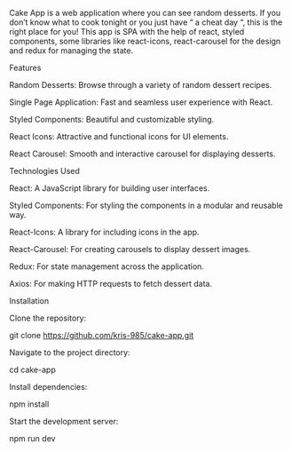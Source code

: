 Cake App is a web application where you can see random desserts. If you don’t know what to cook tonight or you just have “ a cheat day “, this is the right place for you! This app is SPA with the help of react, styled components, some libraries like react-icons, react-carousel for the design and redux for managing the state.

Features

Random Desserts: Browse through a variety of random dessert recipes.

Single Page Application: Fast and seamless user experience with React.

Styled Components: Beautiful and customizable styling.

React Icons: Attractive and functional icons for UI elements.

React Carousel: Smooth and interactive carousel for displaying desserts.

Technologies Used

React: A JavaScript library for building user interfaces.

Styled Components: For styling the components in a modular and reusable way.

React-Icons: A library for including icons in the app.

React-Carousel: For creating carousels to display dessert images.

Redux: For state management across the application.

Axios: For making HTTP requests to fetch dessert data.

Installation

Clone the repository:

git clone https://github.com/kris-985/cake-app.git

Navigate to the project directory:

cd cake-app

Install dependencies:

npm install

Start the development server:

npm run dev
